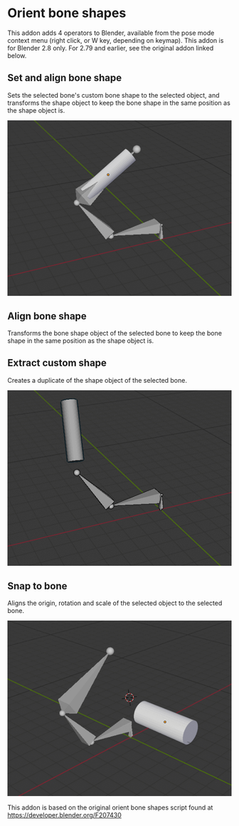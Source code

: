 # Orient bone shapes

This addon adds 4 operators to Blender, available from the pose mode context menu (right click, or W key, depending on keymap). This addon is for Blender 2.8 only. For 2.79 and earlier, see the original addon linked below.

## Set and align bone shape

Sets the selected bone's custom bone shape to the selected object, and transforms the shape object to keep the bone shape in the same position as the shape object is.

![Set and align](img/set_and_align.gif)

## Align bone shape

Transforms the bone shape object of the selected bone to keep the bone shape in the same position as the shape object is.

## Extract custom shape

Creates a duplicate of the shape object of the selected bone.

![Extract bone shape](img/extract_bone_shape.gif)

## Snap to bone

Aligns the origin, rotation and scale of the selected object to the selected bone.

![Snap to bone](img/snap_to_bone.gif)

This addon is based on the original orient bone shapes script found at https://developer.blender.org/F207430
